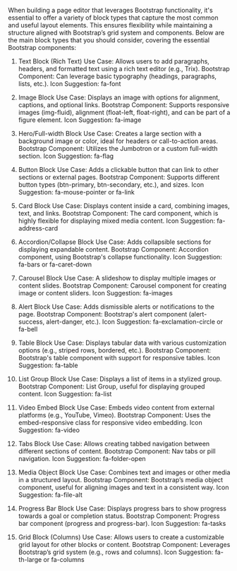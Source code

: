 When building a page editor that leverages Bootstrap functionality, it's essential to offer a variety of block types that capture the most common and useful layout elements. This ensures flexibility while maintaining a structure aligned with Bootstrap’s grid system and components. Below are the main block types that you should consider, covering the essential Bootstrap components:

1. Text Block (Rich Text)
Use Case: Allows users to add paragraphs, headers, and formatted text using a rich text editor (e.g., Trix).
Bootstrap Component: Can leverage basic typography (headings, paragraphs, lists, etc.).
Icon Suggestion: fa-font

2. Image Block
Use Case: Displays an image with options for alignment, captions, and optional links.
Bootstrap Component: Supports responsive images (img-fluid), alignment (float-left, float-right), and can be part of a figure element.
Icon Suggestion: fa-image

3. Hero/Full-width Block
Use Case: Creates a large section with a background image or color, ideal for headers or call-to-action areas.
Bootstrap Component: Utilizes the Jumbotron or a custom full-width section.
Icon Suggestion: fa-flag

4. Button Block
Use Case: Adds a clickable button that can link to other sections or external pages.
Bootstrap Component: Supports different button types (btn-primary, btn-secondary, etc.), and sizes.
Icon Suggestion: fa-mouse-pointer or fa-link

5. Card Block
Use Case: Displays content inside a card, combining images, text, and links.
Bootstrap Component: The card component, which is highly flexible for displaying mixed media content.
Icon Suggestion: fa-address-card

6. Accordion/Collapse Block
Use Case: Adds collapsible sections for displaying expandable content.
Bootstrap Component: Accordion component, using Bootstrap's collapse functionality.
Icon Suggestion: fa-bars or fa-caret-down

7. Carousel Block
Use Case: A slideshow to display multiple images or content slides.
Bootstrap Component: Carousel component for creating image or content sliders.
Icon Suggestion: fa-images

8. Alert Block
Use Case: Adds dismissible alerts or notifications to the page.
Bootstrap Component: Bootstrap's alert component (alert-success, alert-danger, etc.).
Icon Suggestion: fa-exclamation-circle or fa-bell

9. Table Block
Use Case: Displays tabular data with various customization options (e.g., striped rows, bordered, etc.).
Bootstrap Component: Bootstrap's table component with support for responsive tables.
Icon Suggestion: fa-table

10. List Group Block
Use Case: Displays a list of items in a stylized group.
Bootstrap Component: List Group, useful for displaying grouped content.
Icon Suggestion: fa-list

11. Video Embed Block
Use Case: Embeds video content from external platforms (e.g., YouTube, Vimeo).
Bootstrap Component: Uses the embed-responsive class for responsive video embedding.
Icon Suggestion: fa-video

12. Tabs Block
Use Case: Allows creating tabbed navigation between different sections of content.
Bootstrap Component: Nav tabs or pill navigation.
Icon Suggestion: fa-folder-open

13. Media Object Block
Use Case: Combines text and images or other media in a structured layout.
Bootstrap Component: Bootstrap’s media object component, useful for aligning images and text in a consistent way.
Icon Suggestion: fa-file-alt

14. Progress Bar Block
Use Case: Displays progress bars to show progress towards a goal or completion status.
Bootstrap Component: Progress bar component (progress and progress-bar).
Icon Suggestion: fa-tasks

15. Grid Block (Columns)
Use Case: Allows users to create a customizable grid layout for other blocks or content.
Bootstrap Component: Leverages Bootstrap’s grid system (e.g., rows and columns).
Icon Suggestion: fa-th-large or fa-columns
